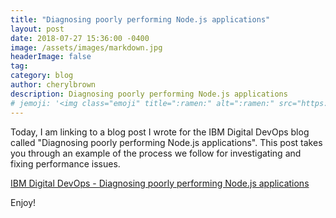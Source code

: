 ```yaml
---
title: "Diagnosing poorly performing Node.js applications"
layout: post
date: 2018-07-27 15:36:00 -0400
image: /assets/images/markdown.jpg
headerImage: false
tag:
category: blog
author: cherylbrown
description: Diagnosing poorly performing Node.js applications
# jemoji: '<img class="emoji" title=":ramen:" alt=":ramen:" src="https://assets.github.com/images/icons/emoji/unicode/1f35c.png" height="20" width="20" align="absmiddle">'
---
```


Today, I am linking to a blog post I wrote for the IBM Digital DevOps blog called "Diagnosing poorly performing Node.js applications". This post takes you through an example of the process we follow for investigating and fixing performance issues.

[IBM Digital DevOps - Diagnosing poorly performing Node.js applications](https://www.ibm.com/blogs/digital-devops/diagnosing-poorly-performing-node-js-applications)

Enjoy!
